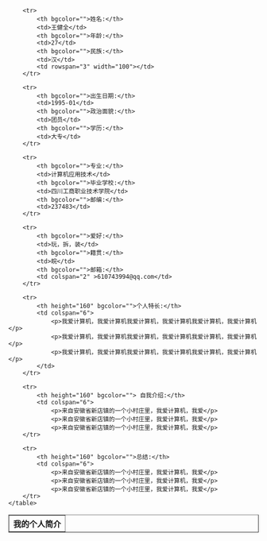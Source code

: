 <!DOCTYPE html>
<html lang="en">
<head>
    <meta charset="UTF-8">
    <meta name="viewport" content="width=device-width, initial-scale=1.0">
    <meta http-equiv="X-UA-Compatible" content="ie=edge">
    <title>Mr王个人简历</title>
   
</head>
<body > 
     <table border="1" align="center" cellpadding="10" width="800">
        <tr>
            <th colspan="7" bgcolor="">我的个人简介</th>
        </tr>

        <tr>
            <th bgcolor="">姓名:</th>
            <td>王健全</td>
            <th bgcolor="">年龄:</th>
            <td>27</td>
            <th bgcolor="">民族:</th>
            <td>汉</td>
            <td rowspan="3" width="100"></td>
        </tr>

        <tr>
            <th bgcolor="">出生日期:</th>
            <td>1995-01</td>
            <th bgcolor="">政治面貌:</th>
            <td>团员</td>
            <th bgcolor="">学历:</th>
            <td>大专</td>
        </tr>

        <tr>
            <th bgcolor="">专业:</th>
            <td>计算机应用技术</td>
            <th bgcolor="">毕业学校:</th>
            <td>四川工商职业技术学院</td>
            <th bgcolor="">邮编:</th>
            <td>237483</td>
        </tr>

        <tr>
            <th bgcolor="">爱好:</th>
            <td>玩，拆，装</td>
            <th bgcolor="">籍贯:</th>
            <td>皖</td>
            <th bgcolor="">邮箱:</th>
            <td colspan="2" >610743994@qq.com</td>
        </tr>

        <tr>
            <th height="160" bgcolor="">个人特长:</th>
            <td colspan="6">
                <p>我爱计算机，我爱计算机我爱计算机，我爱计算机我爱计算机，我爱计算机</p>
                <p>我爱计算机，我爱计算机我爱计算机，我爱计算机我爱计算机，我爱计算机</p>
                <p>我爱计算机，我爱计算机我爱计算机，我爱计算机我爱计算机，我爱计算机</p>
            </td>
        </tr>

        <tr>
            <th height="160" bgcolor=""> 自我介绍:</th>
            <td colspan="6">
                <p>来自安徽省新店镇的一个小村庄里，我爱计算机，我爱</p>
                <p>来自安徽省新店镇的一个小村庄里，我爱计算机，我爱</p>
                <p>来自安徽省新店镇的一个小村庄里，我爱计算机，我爱</p>
        </tr>

        <tr>
            <th height="160" bgcolor="">总结:</th>
            <td colspan="6">
                <p>来自安徽省新店镇的一个小村庄里，我爱计算机，我爱</p>
                <p>来自安徽省新店镇的一个小村庄里，我爱计算机，我爱</p>
                <p>来自安徽省新店镇的一个小村庄里，我爱计算机，我爱</p>
        </tr>
    </table>
</body>
</html>
